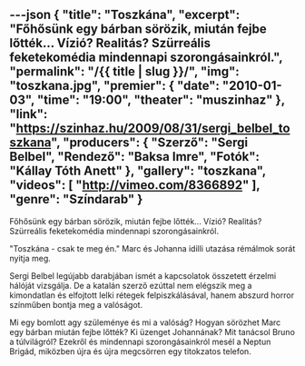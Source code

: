---json
{
    "title": "Toszkána",
    "excerpt": "Főhősünk egy bárban sörözik, miután fejbe lőtték... Vízió? Realitás? Szürreális feketekomédia mindennapi szorongásainkról.",
    "permalink": "/{{ title | slug }}/",
    "img": "toszkana.jpg",
    "premier": {
        "date": "2010-01-03",
        "time": "19:00",
        "theater": "muszinhaz"
    },
    "link": "https://szinhaz.hu/2009/08/31/sergi_belbel_toszkana",
    "producers": {
        "Szerző": "Sergi Belbel",
        "Rendező": "Baksa Imre",
        "Fotók": "Kállay Tóth Anett"
    },
    "gallery": "toszkana",
    "videos": [
        "http://vimeo.com/8366892"
    ],
    "genre": "Színdarab"
}
---

Főhősünk egy bárban sörözik, miután fejbe lőtték... Vízió? Realitás? Szürreális feketekomédia mindennapi szorongásainkról.

"Toszkána - csak te meg én." Marc és Johanna idilli utazása rémálmok sorát nyitja meg.

Sergi Belbel legújabb darabjában ismét a kapcsolatok összetett érzelmi hálóját vizsgálja. De a katalán szerző ezúttal nem elégszik meg a kimondatlan és elfojtott lelki rétegek felpiszkálásával, hanem abszurd horror színműben bontja meg a valóságot.

Mi egy bomlott agy szüleménye és mi a valóság? Hogyan sörözhet Marc egy bárban miután fejbe lőtték? Ki üzenget Johannának? Mit tanácsol Bruno a túlvilágról? Ezekről és mindennapi szorongásainkról mesél a Neptun Brigád, miközben újra és újra megcsörren egy titokzatos telefon.